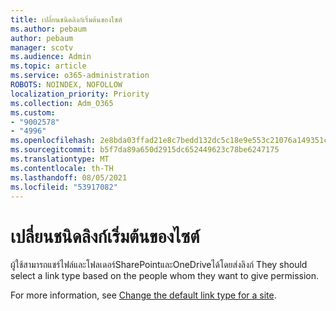 ```yaml
---
title: เปลี่ยนชนิดลิงก์เริ่มต้นของไซต์
ms.author: pebaum
author: pebaum
manager: scotv
ms.audience: Admin
ms.topic: article
ms.service: o365-administration
ROBOTS: NOINDEX, NOFOLLOW
localization_priority: Priority
ms.collection: Adm_O365
ms.custom:
- "9002578"
- "4996"
ms.openlocfilehash: 2e8bda03ffad21e8c7bedd132dc5c18e9e553c21076a149351cc8d86d19b4d60
ms.sourcegitcommit: b5f7da89a650d2915dc652449623c78be6247175
ms.translationtype: MT
ms.contentlocale: th-TH
ms.lasthandoff: 08/05/2021
ms.locfileid: "53917082"
---
```

# <a name="change-the-default-link-type-for-a-site"></a>เปลี่ยนชนิดลิงก์เริ่มต้นของไซต์

ผู้ใช้สามารถแชร์ไฟล์และโฟลเดอร์SharePointและOneDriveได้โดยส่งลิงก์ They should select a link type based on the people whom they want to give permission.

For more information, see [Change the default link type for a site](/sharepoint/change-default-sharing-link).
